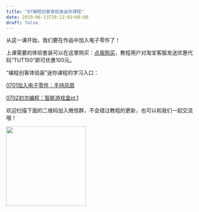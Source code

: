 ```yaml
---
title: "07编程创客体验装迷你课程"
date: 2019-06-13T10:12:01+08:00
draft: false
---
```


从这一课开始，我们要在作品中加入电子零件了！

上课需要的体验套装可以在这里购买：[点我购买](https://item.taobao.com/item.htm?spm=a1z10.1-c-s.w4004-21156499970.28.707a44b8Do1sS0&id=599152297398)，教程用户对淘宝客服发送优惠代码“TUT150”即可优惠100元。

“编程创客体验装”迷你课程的学习入口：

[0701加入电子零件：手持风扇](tutorial07-01)

[0702初次编程：智能游戏盒pt.1](tutorial07-02)


欢迎扫描下面的二维码加入微信群，不会错过教程的更新，也可以和我们一起交流哦！

<img src="/img/WechatIMG1189.jpeg" style="width: 215px; margin: unset;"/>